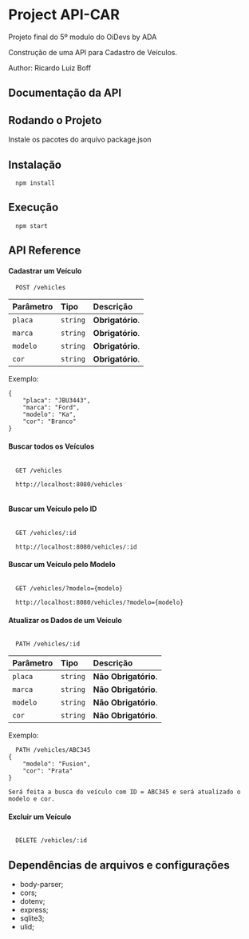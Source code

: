 
# Project API-CAR

Projeto final do 5º modulo do OiDevs by ADA

Construção de uma API para Cadastro de Veículos. 

Author: Ricardo Luiz Boff


## Documentação da API

## Rodando o Projeto

Instale os pacotes do arquivo package.json

## Instalação 

```http
  npm install
```

## Execução

```http
  npm start
```


## API Reference


#### Cadastrar um Veículo

```http
  POST /vehicles
```

| Parâmetro   | Tipo       | Descrição                           |
| :---------- | :--------- | :---------------------------------- |
| `placa` | `string` | **Obrigatório**.|
| `marca` | `string` | **Obrigatório**. |
| `modelo` | `string` | **Obrigatório**. |
| `cor` | `string` | **Obrigatório**. |

Exemplo:
```http
{
    "placa": "JBU3443",
    "marca": "Ford",
    "modelo": "Ka",
    "cor": "Branco"
}
```


#### Buscar todos os Veículos

```http

  GET /vehicles

  http://localhost:8080/vehicles
  
```

#### Buscar um Veículo pelo ID

```http

  GET /vehicles/:id

  http://localhost:8080/vehicles/:id
```

#### Buscar um Veículo pelo Modelo

```http

  GET /vehicles/?modelo={modelo}

  http://localhost:8080/vehicles/?modelo={modelo}
```

#### Atualizar os Dados de um Veículo

```http

  PATH /vehicles/:id
  ```

  
| Parâmetro   | Tipo       | Descrição                           |
| :---------- | :--------- | :---------------------------------- |
| `placa` | `string` | **Não Obrigatório**.|
| `marca` | `string` | **Não Obrigatório**. |
| `modelo` | `string` | **Não Obrigatório**. |
| `cor` | `string` | **Não Obrigatório**. |

Exemplo:
```http
  PATH /vehicles/ABC345
{
    "modelo": "Fusion",
    "cor": "Prata"
}

Será feita a busca do veículo com ID = ABC345 e será atualizado o modelo e cor.
```

#### Excluir um Veículo

```http

  DELETE /vehicles/:id

```


## Dependências de arquivos e configurações

  - body-parser;
  - cors;
  - dotenv;
  - express;
  - sqlite3;
  - ulid;
